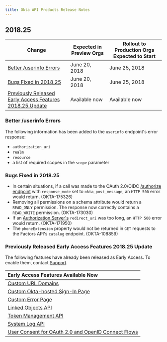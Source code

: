 ```yaml
---
title: Okta API Products Release Notes
---
```


## 2018.25

| Change                                                                                                               | Expected in Preview Orgs | Rollout to Production Orgs Expected to Start |
| -------------------------------------------------------------------------------------------------------------------- | ------------------------ | -------------------------------------------- |
| [Better /userinfo Errors](#better-userinfo-errors)                                                                  | June 20, 2018            | June 25, 2018                                |
| [Bugs Fixed in 2018.25](#bugs-fixed-in-2018-25)                                                                       | June 20, 2018            | June 25, 2018                                |
| [Previously Released Early Access Features 2018.25 Update](#previously-released-early-access-features-2018-25-update) | Available now            | Available now                                |

### Better /userinfo Errors

The following information has been added to the `userinfo` endpoint's error response:

* `authorization_uri`
* `realm`
* `resource`
* a list of required scopes in the `scope` parameter <!-- OKTA-170686 -->

### Bugs Fixed in 2018.25

* In certain situations, if a call was made to the OAuth 2.0/OIDC [/authorize endpoint](/docs/api/resources/oidc/#authorize) with `response_mode` set to  `okta_post_message`, an `HTTP 500` error would return. (OKTA-175326)
* Removing all permissions on a schema attribute would return a `READ_ONLY` permission. The response now correctly contains a `READ_WRITE` permission. (OKTA-173030)
* If an [Authorization Server's](/docs/api/resources/authorization-servers) `redirect_uri` was too long, an `HTTP 500` error would return. (OKTA-171950)
* The `phoneExtension` property would not be returned in `GET` requests to the Factors API's `catalog` endpoint. (OKTA-108859)

### Previously Released Early Access Features 2018.25 Update

The following features have already been released as Early Access. To enable them, contact [Support](https://support.okta.com/help/open_case).

| Early Access Features Available Now
| :------------------------------------------------- |
| [Custom URL Domains](#custom-url-domains-are-in-early-access)|
| [Custom Okta-hosted Sign-In Page](#custom-okta-hosted-sign-in-page-is-in-early-access)|
| [Custom Error Page](#custom-error-page-is-in-early-access)|
| [Linked Objects API](#linked-objects-api-in-early-access-ea) |
| [Token Management API](#token-management-api-is-in-early-access-ea) |
| [System Log API](#system-log-api-is-in-early-access-ea) |
| [User Consent for OAuth 2.0 and OpenID Connect Flows](#user-consent-for-oauth-20-and-openid-connect-flows-in-early-availability-ea) |
